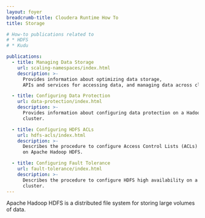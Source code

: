 ```yaml
---
layout: foyer
breadcrumb-title: Cloudera Runtime How To
title: Storage

# How-to publications related to
# * HDFS
# * Kudu

publications:
  - title: Managing Data Storage
    url: scaling-namespaces/index.html
    description: >-
      Provides information about optimizing data storage,
      APIs and services for accessing data, and managing data across clusters.

  - title: Configuring Data Protection
    url: data-protection/index.html
    description: >-
      Provides information about configuring data protection on a Hadoop
      cluster.

  - title: Configuring HDFS ACLs
    url: hdfs-acls/index.html
    description: >-
      Describes the procedure to configure Access Control Lists (ACLs)
      on Apache Hadoop HDFS.

  - title: Configuring Fault Tolerance
    url: fault-tolerance/index.html
    description: >-
      Describes the procedure to configure HDFS high availability on a
      cluster.
---
```

Apache Hadoop HDFS is a distributed file system for storing large
volumes of data.
